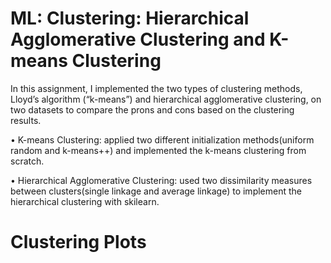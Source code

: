 # ML: Clustering: Hierarchical Agglomerative Clustering and K-means Clustering
In this assignment, I implemented the two types of clustering methods, Lloyd’s algorithm (“k-means”) and hierarchical agglomerative clustering, on two datasets to compare the prons and cons based on the clustering results.

• K-means Clustering: applied two different initialization methods(uniform random and k-means++) and implemented the k-means clustering from scratch.

• Hierarchical Agglomerative Clustering: used two dissimilarity measures between clusters(single linkage and average linkage) to implement the hierarchical clustering with skilearn.

# Clustering Plots




